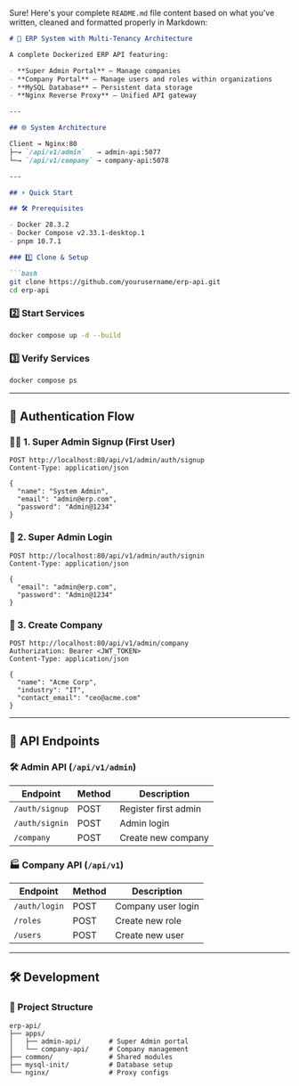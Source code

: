 Sure! Here's your complete `README.md` file content based on what you've written, cleaned and formatted properly in Markdown:

````markdown
# 🚀 ERP System with Multi-Tenancy Architecture

A complete Dockerized ERP API featuring:

- **Super Admin Portal** – Manage companies  
- **Company Portal** – Manage users and roles within organizations  
- **MySQL Database** – Persistent data storage  
- **Nginx Reverse Proxy** – Unified API gateway  

---

## 🌐 System Architecture

Client → Nginx:80  
├─→ `/api/v1/admin`   → admin-api:5077  
└─→ `/api/v1/company` → company-api:5078  

---

## ⚡ Quick Start

## 🛠️ Prerequisites

- Docker 28.3.2  
- Docker Compose v2.33.1-desktop.1  
- pnpm 10.7.1  

### 1️⃣ Clone & Setup

```bash
git clone https://github.com/yourusername/erp-api.git
cd erp-api
````

### 2️⃣ Start Services

```bash
docker compose up -d --build
```

### 3️⃣ Verify Services

```bash
docker compose ps
```

---

## 🔐 Authentication Flow

### 🧑‍💼 1. Super Admin Signup (First User)

```http
POST http://localhost:80/api/v1/admin/auth/signup
Content-Type: application/json

{
  "name": "System Admin",
  "email": "admin@erp.com",
  "password": "Admin@1234"
}
```

### 🔑 2. Super Admin Login

```http
POST http://localhost:80/api/v1/admin/auth/signin
Content-Type: application/json

{
  "email": "admin@erp.com",
  "password": "Admin@1234"
}
```

### 🏢 3. Create Company

```http
POST http://localhost:80/api/v1/admin/company
Authorization: Bearer <JWT_TOKEN>
Content-Type: application/json

{
  "name": "Acme Corp",
  "industry": "IT",
  "contact_email": "ceo@acme.com"
}
```

---

## 📡 API Endpoints

### 🛠 Admin API (`/api/v1/admin`)

| Endpoint       | Method | Description          |
| -------------- | ------ | -------------------- |
| `/auth/signup` | POST   | Register first admin |
| `/auth/signin` | POST   | Admin login          |
| `/company`     | POST   | Create new company   |

### 🏭 Company API (`/api/v1`)

| Endpoint      | Method | Description        |
| ------------- | ------ | ------------------ |
| `/auth/login` | POST   | Company user login |
| `/roles`      | POST   | Create new role    |
| `/users`      | POST   | Create new user    |

---

## 🛠️ Development

### 📁 Project Structure

```
erp-api/
├── apps/
│   ├── admin-api/       # Super Admin portal
│   └── company-api/     # Company management
├── common/              # Shared modules
├── mysql-init/          # Database setup
└── nginx/               # Proxy configs
```

